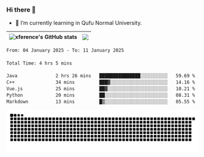 ### Hi there 👋

<!--
**xference/xference** is a ✨ _special_ ✨ repository because its `README.md` (this file) appears on your GitHub profile.

Here are some ideas to get you started:

- 🔭 I’m currently working on ...

- 👯 I’m looking to collaborate on ...
- 🤔 I’m looking for help with ...
- 💬 Ask me about ...
- 📫 How to reach me: ...
- 😄 Pronouns: ...
- ⚡ Fun fact: ...
-->
- 🌱 I’m currently learning in Qufu Normal University.


| <img src="https://github-readme-stats.vercel.app/api?username=xference&show_icons=true&theme=ambient_gradient" alt="xference's GitHub stats" align="center"/> | <img src="https://github-readme-streak-stats.herokuapp.com/?user=xference"  style="zoom:100%;" align="center"/> |
| ------------------------------------------------------------ | ------------------------------------------------------------ |

<!--START_SECTION:waka-->

```txt
From: 04 January 2025 - To: 11 January 2025

Total Time: 4 hrs 5 mins

Java              2 hrs 26 mins   ███████████████░░░░░░░░░░   59.69 %
C++               34 mins         ███▓░░░░░░░░░░░░░░░░░░░░░   14.16 %
Vue.js            25 mins         ██▓░░░░░░░░░░░░░░░░░░░░░░   10.21 %
Python            20 mins         ██░░░░░░░░░░░░░░░░░░░░░░░   08.31 %
Markdown          13 mins         █▒░░░░░░░░░░░░░░░░░░░░░░░   05.55 %
```

<!--END_SECTION:waka-->

<picture>
  <source media="(prefers-color-scheme: dark)" srcset="https://raw.githubusercontent.com/xference/xference/output/github-contribution-grid-snake-dark.svg" />
  <source media="(prefers-color-scheme: light)" srcset="https://raw.githubusercontent.com/xference/xference/output/github-contribution-grid-snake.svg" />
  <img alt="github-snake" src="https://raw.githubusercontent.com/xference/xference/output/github-contribution-grid-snake.svg" />
</picture>
